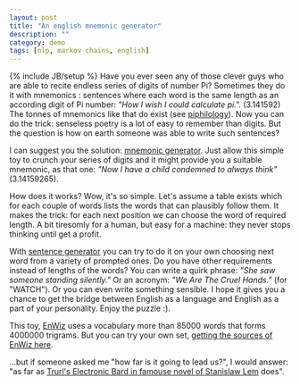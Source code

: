 ```yaml
---
layout: post
title: "An english mnemonic generator"
description: ""
category: demo
tags: [nlp, markov chains, english]
---
```

{% include JB/setup %}
Have you ever seen any of those clever guys who are able to recite endless series of digits of number Pi? Sometimes they do it with mnemonics : sentences where each word is the same length as an according digit of Pi number: *"How I wish I could calculate pi.".* (3.141592) The tonnes of mnemonics like that do exist (see [piphilology](http://en.wikipedia.org/wiki/Piphilology)). Now you can do the trick: senseless poetry is a lot of easy to remember than digits. But the question is how on earth someone was able to write such sentences?

I can suggest you the solution: [mnemonic generator](http://enwiz.jelasticloud.com/#memento). Just allow this simple toy to crunch your series of digits and it might provide you a suitable mnemonic, as that one: *"Now I have a child condemned to always think"* (3.14159265).

How does it works? Wow, it's so simple. Let's assume a table exists which for each couple of words lists the words that can plausibly follow them. It makes the trick: for each next position we can choose the word of required length. A bit tiresomly for a human, but easy for a machine: they never stops thinking until get a profit.

With [sentence generator](http://enwiz.jelasticloud.com/#generate) you can try to do it on your own choosing next word from a variety of prompted ones. Do you have other requirements instead of lengths of the words? You can write a quirk phrase: *"She saw someone standing silently."* Or an acronym: *"We Are The Cruel Hands."* (for "WATCH"). Or you can even write something sensible. I hope it gives you a chance to get the bridge between English as a language and English as a part of your personality. Enjoy the puzzle :).

This toy, [EnWiz](http://enwiz.jelasticloud.com) uses a vocabulary more than 85000 words that forms 4000000 trigrams. But you can try your own set, [getting the sources of EnWiz here](https://github.com/electricmind/enwiz).

...but if someone asked me "how far is it going to lead us?", I would answer: "as far as [Trurl's Electronic Bard in famouse novel of Stanislaw Lem](http://sfbay-anarchists.org/wp-content/uploads/2012/05/Trurls-Electronic-Bard.pdf) does".

